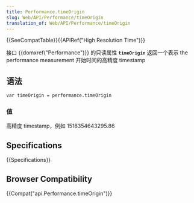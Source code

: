 ```yaml
---
title: Performance.timeOrigin
slug: Web/API/Performance/timeOrigin
translation_of: Web/API/Performance/timeOrigin
---
```

{{SeeCompatTable}}{{APIRef("High Resolution Time")}}

接口 {{domxref("Performance")}} 的只读属性 **`timeOrigin`** 返回一个表示 the performance measurement 开始时间的高精度 timestamp

## 语法

```plain
var timeOrigin = performance.timeOrigin
```

### 值

高精度 timestamp，例如 1518354643295.86

## Specifications

{{Specifications}}

## Browser Compatibility

{{Compat("api.Performance.timeOrigin")}}
